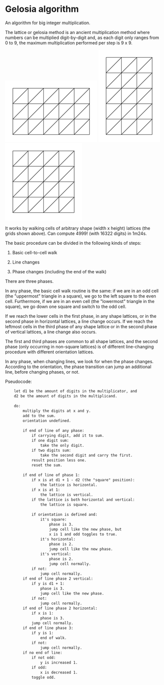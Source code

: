 # Gelosia algorithm
An algorithm for big integer multiplication.

The lattice or gelosia method is an ancient multiplication method where numbers can be multiplied digit-by-digit and, as each digit only ranges from 0 to 9, the maximum multiplication performed per step is 9 x 9.

![Lattice](lattice1.png)
![Lattice](lattice2.png)
![Lattice](lattice3.png)

It works by walking cells of arbitrary shape (width x height) lattices (the grids shown above). Can compute 4999! (with 16322 digits) in 1m24s.

The basic procedure can be divided in the following kinds of steps:

1) Basic cell-to-cell walk

2) Line changes

3) Phase changes (including the end of the walk)

There are three phases.

In any phase, the basic cell walk routine is the same: if we are in an odd cell (the "uppermost" triangle in a square), we go to the left square to the even cell. Furthermore, if we are in an even cell (the "lowermost" triangle in the square), we go down one square and switch to the odd cell.

If we reach the lower cells in the first phase, in any shape lattices, or in the second phase in horizontal lattices, a line change occurs. If we reach the leftmost cells in the third phase of any shape lattice or in the second phase of vertical lattices, a line change also occurs.

The first and third phases are common to all shape lattices, and the second phase (only occurring in non-square lattices) is of different line-changing procedure with different orientation lattices.

In any phase, when changing lines, we look for when the phase changes. According to the orientation, the phase transition can jump an additional line, before changing phases, or not.

Pseudocode:

```
    let d1 be the amount of digits in the multiplicator, and 
    d2 be the amount of digits in the multiplicand.

    do:
        multiply the digits at x and y.
        add to the sum.
        orientation undefined.

        if end of line of any phase:
            if carrying digit, add it to sum.
            if one digit sum:
                take the only digit.
            if two digits sum:
                take the second digit and carry the first.
            result position less one.
            reset the sum.
        
        if end of line of phase 1:
            if x is at d1 + 1 - d2 (the "square" position):
                the lattice is horizontal.
            if x is at 1:
                the lattice is vertical.
            if the lattice is both horizontal and vertical:
                the lattice is square.

            if orientation is defined and:
                it's square:
                    phase is 3.
                    jump cell like the new phase, but 
                    x is 1 and odd toggles to true.
                it's horizontal:
                    phase is 2.
                    jump cell like the new phase.
                it's vertical:
                    phase is 2.
                    jump cell normally.
            if not:
                jump cell normally.
        if end of line phase 2 vertical:
            if y is d1 + 1:
                phase is 3.
                jump cell like the new phase.
            if not:
                jump cell normally.
        if end of line phase 2 horizontal:
            if x is 1:
                phase is 3.
            jump cell normally.
        if end of line phase 3:
            if y is 1:
                end of walk.
            if not:
                jump cell normally.
        if no end of line:
            if not odd:
                y is increased 1.
            if odd:
                x is decreased 1.
            toggle odd.
```
